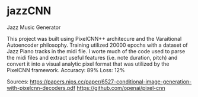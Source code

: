 # jazzCNN
Jazz Music Generator

This project was built using PixelCNN++ architecure and the Varaitional Autoencoder philosophy.
Training utilized 20000 epochs with a dataset of Jazz Piano tracks in the midi file.
I worte much of the code used to parse the midi files and extract useful features (i.e. note duration, pitch) and convert it into a visual analytic pixel format that was utilized by the PixelCNN framework. 
Accuracy: 89%
Loss: 12%

Sources:
https://papers.nips.cc/paper/6527-conditional-image-generation-with-pixelcnn-decoders.pdf
https://github.com/openai/pixel-cnn
